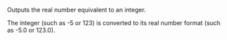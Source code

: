 Outputs the real number equivalent to an integer.

The integer (such as -5 or 123) is converted to its real number format (such as -5.0 or 123.0).
